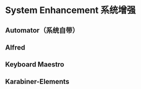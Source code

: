 # System Enhancement 系统增强

## Automator（系统自带）

## Alfred

## Keyboard Maestro

## Karabiner-Elements

